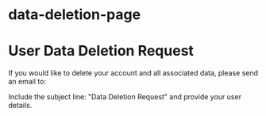 # data-deletion-page
<!DOCTYPE html>
<html lang="en">
<head>
    <meta charset="UTF-8">
    <meta name="viewport" content="width=device-width, initial-scale=1.0">
    <title>User Data Deletion</title>
</head>
<body>
    <h1>User Data Deletion Request</h1>
    <p>If you would like to delete your account and all associated data, please send an email to:</p>
    <p><a href="fjavdan2000@gmail.com"></a></p>
    <p>Include the subject line: "Data Deletion Request" and provide your user details.</p>
</body>
</html>
